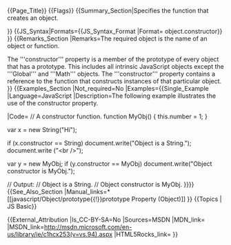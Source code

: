 {{Page_Title}}
{{Flags}}
{{Summary_Section|Specifies the function that creates an object.

}}
{{JS_Syntax|Formats={{JS_Syntax_Format
|Format= object.constructor}}
}}
{{Remarks_Section
|Remarks=The required object is the name of an object or function.

The '''constructor''' property is a member of the prototype of every object that has a prototype. This includes all intrinsic JavaScript objects except the '''Global''' and '''Math''' objects. The '''constructor''' property contains a reference to the function that constructs instances of that particular object.
}}
{{Examples_Section
|Not_required=No
|Examples={{Single_Example
|Language=JavaScript
|Description=The following example illustrates the use of the constructor property.

|Code= // A constructor function.
 function MyObj() {
     this.number = 1;
 }
 
 var x = new String("Hi");
 
 if (x.constructor == String)
     document.write("Object is a String.");
 document.write ("&lt;br /&gt;");
 
 var y = new MyObj;
 if (y.constructor == MyObj)
     document.write("Object constructor is MyObj.");
 
 // Output:
 // Object is a String.
 // Object constructor is MyObj.
}}}}
{{See_Also_Section
|Manual_links=* [[javascript/Object/prototype{{!}}prototype Property (Object)]]
}}
{{Topics | JS Basic}}

{{External_Attribution
|Is_CC-BY-SA=No
|Sources=MSDN
|MDN_link=
|MSDN_link=http://msdn.microsoft.com/en-us/library/ie/c1hcx253(v=vs.94).aspx
|HTML5Rocks_link=
}}